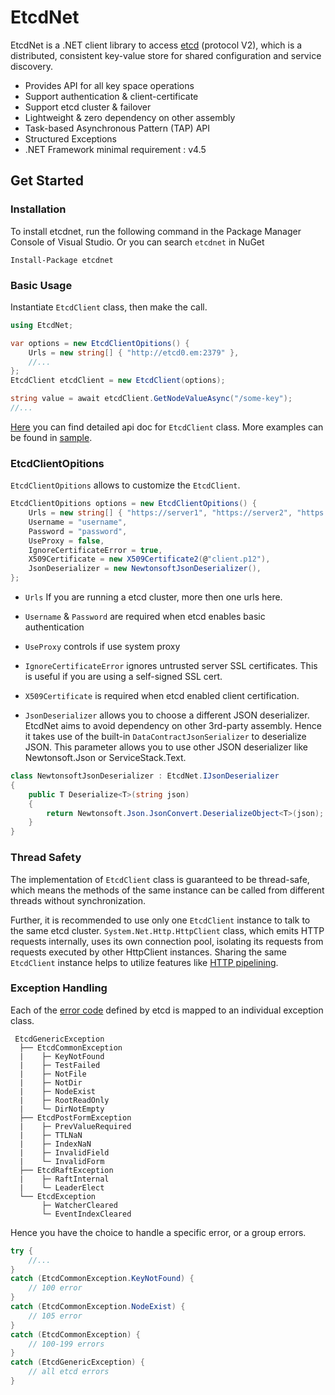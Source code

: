 # EtcdNet


EtcdNet is a .NET client library to access [etcd](https://github.com/coreos/etcd) (protocol V2), which is a distributed, consistent key-value store for shared configuration and service discovery. 

* Provides API for all key space operations
* Support authentication & client-certificate
* Support etcd cluster & failover
* Lightweight & zero dependency on other assembly
* Task-based Asynchronous Pattern (TAP) API
* Structured Exceptions
* .NET Framework minimal requirement : v4.5


## Get Started

### Installation
To install etcdnet, run the following command in the Package Manager Console of Visual Studio. Or you can search `etcdnet` in NuGet

```
Install-Package etcdnet
```

### Basic Usage

Instantiate `EtcdClient` class, then make the call.

```csharp
using EtcdNet;

var options = new EtcdClientOpitions() {
    Urls = new string[] { "http://etcd0.em:2379" },
    //...
};
EtcdClient etcdClient = new EtcdClient(options);

string value = await etcdClient.GetNodeValueAsync("/some-key");
//...
```

[Here](./doc/api.md) you can find detailed api doc for `EtcdClient` class. More examples can be found in [sample](https://github.com/wangjia184/etcdnet/blob/master/EtcdNet.Sample/Program.cs).

### EtcdClientOpitions

`EtcdClientOpitions` allows to customize the `EtcdClient`.

```csharp
EtcdClientOpitions options = new EtcdClientOpitions() {
    Urls = new string[] { "https://server1", "https://server2", "https://server3" },
    Username = "username",
    Password = "password",
    UseProxy = false,
    IgnoreCertificateError = true, 
    X509Certificate = new X509Certificate2(@"client.p12"),
    JsonDeserializer = new NewtonsoftJsonDeserializer(),
};
```

* `Urls` If you are running a etcd cluster, more then one urls here.

* `Username` & `Password` are required when etcd enables basic authentication

* `UseProxy` controls if use system proxy

* `IgnoreCertificateError` ignores untrusted server SSL certificates. This is useful if you are using a self-signed SSL cert.

* `X509Certificate` is required when etcd enabled client certification.

* `JsonDeserializer` allows you to choose a different JSON deserializer. EtcdNet aims to avoid dependency on other 3rd-party assembly. Hence it takes use of the built-in `DataContractJsonSerializer` to deserialize JSON. This parameter allows you to use other JSON deserializer like Newtonsoft.Json or ServiceStack.Text.

```csharp
class NewtonsoftJsonDeserializer : EtcdNet.IJsonDeserializer
{
    public T Deserialize<T>(string json)
    {
        return Newtonsoft.Json.JsonConvert.DeserializeObject<T>(json);
    }
}
```


### Thread Safety

The implementation of `EtcdClient` class is guaranteed to be thread-safe, which means the methods of the same instance can be called from different threads without synchronization. 

Further, it is recommended to use only one `EtcdClient` instance to talk to the same etcd cluster. `System.Net.Http.HttpClient` class, which emits HTTP requests internally, uses its own connection pool, isolating its requests from requests executed by other HttpClient instances. Sharing the same `EtcdClient` instance helps to utilize features like [HTTP pipelining](https://en.wikipedia.org/wiki/HTTP_pipelining).


### Exception Handling

Each of the [error code](https://github.com/coreos/etcd/blob/master/Documentation/errorcode.md) defined by etcd is mapped to an individual exception class.

```
 EtcdGenericException
  ├── EtcdCommonException
  |    ├─ KeyNotFound
  |    ├─ TestFailed
  |    ├─ NotFile
  |    ├─ NotDir
  |    ├─ NodeExist
  |    ├─ RootReadOnly
  |    └─ DirNotEmpty
  ├── EtcdPostFormException
  |    ├─ PrevValueRequired
  |    ├─ TTLNaN
  |    ├─ IndexNaN
  |    ├─ InvalidField
  |    └─ InvalidForm
  ├── EtcdRaftException
  |    ├─ RaftInternal
  |    └─ LeaderElect
  └── EtcdException
       ├─ WatcherCleared
       └─ EventIndexCleared
```

Hence you have the choice to handle a specific error, or a group errors.
```csharp
try {
    //...
}
catch (EtcdCommonException.KeyNotFound) {
    // 100 error
}
catch (EtcdCommonException.NodeExist) {
    // 105 error
}
catch (EtcdCommonException) {
    // 100-199 errors
}
catch (EtcdGenericException) {
    // all etcd errors
}
```
